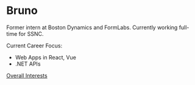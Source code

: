 # Bruno

Former intern at Boston Dynamics and FormLabs. Currently working full-time for SSNC.

Current Career Focus:
- Web Apps in React, Vue
- .NET APIs

[Overall Interests](/interests.md)

